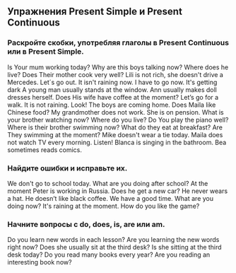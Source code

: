 ## Упражнения Present Simple и Present Continuous

### Раскройте скобки, употребляя глаголы в Present Continuous или в Present Simple.

Is Your mum working today?
Why are this boys talking now?
Where does he live?
Does Their mother cook very well?
Lili is not rich, she doesn't drive a Mercedes.
Let´s go out. It isn't raining now.
I have to go now. It's getting dark
A young man usually stands at the window.
Ann usually makes doll dresses herself.
Does His wife have coffee at the moment?
Let’s go for a walk. It is not raining.
Look! The boys are coming home.
Does Maila like Chinese food?
My grandmother does not work. She is on pension.
What is your brother watching now?
Where do you live?
Do You  play the piano well?
Where is their brother swimming now?
What do they eat at breakfast?
Are They swimming at the moment?
Mike doesn't wear a tie today.
Maila does not watch TV every morning.
Listen! Blanca is singing in the bathroom.
Bea sometimes reads comics.

### Найдите ошибки и исправьте их.

We don't go to school today.
What are you doing after school?
At the moment Peter is working in Russia.
Does he get a new car?
He never wears a hat.
He doesn’t like black coffee.
We have a good time.
What are you doing now?
It's raining at the moment.
How do you like the game?

### Начните вопросы с do, does, is, are или am.
Do you learn new words in each lesson?
Are you learning the new words right now?
Does she usually sit at the third desk?
Is she sitting at the third desk today?
Do you read many books every year?
Are you reading an interesting book now?
